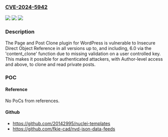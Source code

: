 ### [CVE-2024-5942](https://cve.mitre.org/cgi-bin/cvename.cgi?name=CVE-2024-5942)
![](https://img.shields.io/static/v1?label=Product&message=Page%20and%20Post%20Clone&color=blue)
![](https://img.shields.io/static/v1?label=Version&message=*%3C%3D%206.0%20&color=brighgreen)
![](https://img.shields.io/static/v1?label=Vulnerability&message=CWE-639%20Authorization%20Bypass%20Through%20User-Controlled%20Key&color=brighgreen)

### Description

The Page and Post Clone plugin for WordPress is vulnerable to Insecure Direct Object Reference in all versions up to, and including, 6.0 via the 'content_clone' function due to missing validation on a user controlled key. This makes it possible for authenticated attackers, with Author-level access and above, to clone and read private posts.

### POC

#### Reference
No PoCs from references.

#### Github
- https://github.com/20142995/nuclei-templates
- https://github.com/fkie-cad/nvd-json-data-feeds

